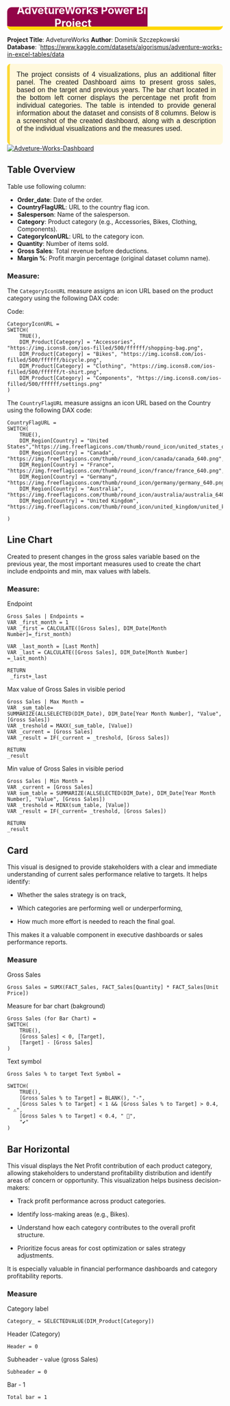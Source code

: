 
# <span style="color:#ffffff; font-size: 1%;">AdvetureWorks Power Bi Project</span>
<div style=" border-bottom: 8px solid #FFD700; overflow: hidden; border-radius: 10px; height: 45px; width: 100%; display: flex;">
  <div style="height: 100%; width: 65%; background-color:rgb(147, 4, 73); float: left; text-align: center; display: flex; justify-content: center; align-items: center; font-size: 25px; ">
    <b><span style="color: #FFFFFF; padding: 20px 20px;">AdvetureWorks Power Bi Project</span></b>
  </div>
  <div style="height: 100%; width: 35%; background-image: url('https://images4.alphacoders.com/869/869425.jpg'); background-size: cover; background-position: center; float: left; border-top-right-radius: 10px; border-bottom-right-radius: 4px;">
  </div>
</div>

**Project Title**: AdvetureWorks
**Author**: Dominik Szczepkowski  
**Database**: `https://www.kaggle.com/datasets/algorismus/adventure-works-in-excel-tables/data

<div style="background-color: #fff8dc; padding: 16px; border-radius: 8px; border-left: 6px solid #fdd835; font-family: Arial, sans-serif;">
  <p style="margin: 0 0 12px 0; font-size: 16px; text-align: justify;"> 
    The project consists of 4 visualizations, plus an additional filter panel. The created Dashboard aims to present gross sales, based on the target and previous years. The bar chart located in the bottom left corner displays the percentage net profit from individual categories. The table is intended to provide general information about the dataset and consists of 8 columns. Below is a screenshot of the created dashboard, along with a description of the individual visualizations and the measures used.
  </p>
</div>
<a href="https://ibb.co/LDLPDRt7"><img src="https://i.ibb.co/cKGvK3Fn/Adveture-Works-Dashboard.png" alt="Adveture-Works-Dashboard" border="0" /></a>

## Table Overview

Table use following column:

- **Order_date**: Date of the order.
- **CountryFlagURL**: URL to the country flag icon.
- **Salesperson**: Name of the salesperson.
- **Category**: Product category (e.g., Accessories, Bikes, Clothing, Components).
- **CategoryIconURL**: URL to the category icon.
- **Quantity**: Number of items sold.
- **Gross Sales**: Total revenue before deductions.
- **Margin %**: Profit margin percentage (original dataset column name).

### Measure: 

The `CategoryIconURL` measure assigns an icon URL based on the product category using the following DAX code:

Code:
```dax
CategoryIconURL =
SWITCH(
    TRUE(),
    DIM_Product[Category] = "Accessories", "https://img.icons8.com/ios-filled/500/ffffff/shopping-bag.png",
    DIM_Product[Category] = "Bikes", "https://img.icons8.com/ios-filled/500/ffffff/bicycle.png",
    DIM_Product[Category] = "Clothing", "https://img.icons8.com/ios-filled/500/ffffff/t-shirt.png",
    DIM_Product[Category] = "Components", "https://img.icons8.com/ios-filled/500/ffffff/settings.png"
)
```
The `CountryFlagURL` measure assigns an icon URL based on the Country using the following DAX code:
```dax
CountryFlagURL = 
SWITCH(
    TRUE(),
    DIM_Region[Country] = "United States","https://img.freeflagicons.com/thumb/round_icon/united_states_of_america/united_states_of_america_640.png",
    DIM_Region[Country] = "Canada", "https://img.freeflagicons.com/thumb/round_icon/canada/canada_640.png",
    DIM_Region[Country] = "France", "https://img.freeflagicons.com/thumb/round_icon/france/france_640.png",
    DIM_Region[Country] = "Germany", "https://img.freeflagicons.com/thumb/round_icon/germany/germany_640.png",
    DIM_Region[Country] = "Australia", "https://img.freeflagicons.com/thumb/round_icon/australia/australia_640.png",
    DIM_Region[Country] = "United Kingdom", "https://img.freeflagicons.com/thumb/round_icon/united_kingdom/united_kingdom_640.png"

)
```
## Line Chart 
Created to present changes in the gross sales variable based on the previous year, the most important measures used to create the chart include endpoints and min, max values ​​with labels.

### Measure: 
Endpoint
```dax
Gross Sales | Endpoints = 
VAR _first_month = 1
VAR _first = CALCULATE([Gross Sales], DIM_Date[Month Number]=_first_month)

VAR _last_month = [Last Month]
VAR _last = CALCULATE([Gross Sales], DIM_Date[Month Number] =_last_month)

RETURN
 _first+_last
```
Max value of Gross Sales in visible period
```dax
Gross Sales | Max Month = 
VAR _sum_table=
SUMMARIZE(ALLSELECTED(DIM_Date), DIM_Date[Year Month Number], "Value", [Gross Sales]) 
VAR _treshold = MAXX(_sum_table, [Value])
VAR _current = [Gross Sales]
VAR _result = IF(_current = _treshold, [Gross Sales])

RETURN
_result
```
Min value of Gross Sales in visible period
```dax
Gross Sales | Min Month = 
VAR _current = [Gross Sales]
VAR sum_table = SUMMARIZE(ALLSELECTED(DIM_Date), DIM_Date[Year Month Number], "Value", [Gross Sales])
VAR _treshold = MINX(sum_table, [Value])
VAR _result = IF(_current= _treshold, [Gross Sales])

RETURN
_result
```

## Card
This visual is designed to provide stakeholders with a clear and immediate understanding of current sales performance relative to targets. It helps identify:

- Whether the sales strategy is on track,

- Which categories are performing well or underperforming,

- How much more effort is needed to reach the final goal.

This makes it a valuable component in executive dashboards or sales performance reports.
### Measure
Gross Sales
```dax
Gross Sales = SUMX(FACT_Sales, FACT_Sales[Quantity] * FACT_Sales[Unit Price])
```
Measure for bar chart (bakground)
```dax
Gross Sales (for Bar Chart) = 
SWITCH(
    TRUE(),
    [Gross Sales] < 0, [Target],
    [Target] - [Gross Sales]
)
```
Text symbol
```dax
Gross Sales % to target Text Symbol = 

SWITCH(
    TRUE(),
    [Gross Sales % to Target] = BLANK(), "-",
    [Gross Sales % to Target] < 1 && [Gross Sales % to Target] > 0.4, " ⚠️",
    [Gross Sales % to Target] < 0.4, " 🛑",
    "✔️"
)
```
## Bar Horizontal
This visual displays the Net Profit contribution of each product category, allowing stakeholders to understand profitability distribution and identify areas of concern or opportunity.
This visualization helps business decision-makers:

- Track profit performance across product categories.

- Identify loss-making areas (e.g., Bikes).

- Understand how each category contributes to the overall profit structure.

- Prioritize focus areas for cost optimization or sales strategy adjustments.

It is especially valuable in financial performance dashboards and category profitability reports.

### Measure
Category label
```dax
Category_ = SELECTEDVALUE(DIM_Product[Category])
```
Header (Category)
```dax
Header = 0
```
Subheader - value (gross Sales)
```dax
Subheader = 0
```
Bar - 1 
```dax
Total bar = 1
```